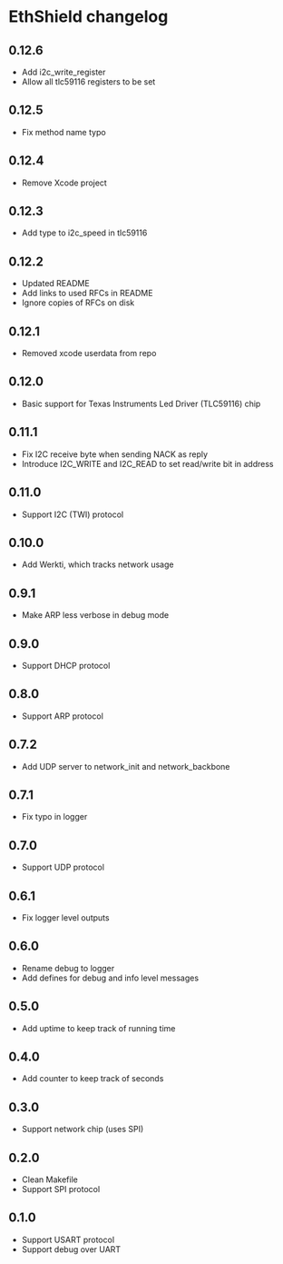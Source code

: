 EthShield changelog
===================

0.12.6
------
- Add i2c_write_register
- Allow all tlc59116 registers to be set

0.12.5
------
- Fix method name typo

0.12.4
------
- Remove Xcode project

0.12.3
------
- Add type to i2c_speed in tlc59116

0.12.2
------
- Updated README
- Add links to used RFCs in README
- Ignore copies of RFCs on disk

0.12.1
------
- Removed xcode userdata from repo

0.12.0
------
- Basic support for Texas Instruments Led Driver (TLC59116) chip

0.11.1
------
- Fix I2C receive byte when sending NACK as reply
- Introduce I2C_WRITE and I2C_READ to set read/write bit in address

0.11.0
------
- Support I2C (TWI) protocol

0.10.0
------
- Add Werkti, which tracks network usage

0.9.1
-----
- Make ARP less verbose in debug mode

0.9.0
-----
- Support DHCP protocol

0.8.0
-----
- Support ARP protocol

0.7.2
-----
- Add UDP server to network_init and network_backbone

0.7.1
-----
- Fix typo in logger

0.7.0
-----
- Support UDP protocol

0.6.1
-----
- Fix logger level outputs

0.6.0
-----
- Rename debug to logger
- Add defines for debug and info level messages

0.5.0
-----
- Add uptime to keep track of running time

0.4.0
-----
- Add counter to keep track of seconds

0.3.0
-----
- Support network chip (uses SPI)

0.2.0
-----
- Clean Makefile
- Support SPI protocol

0.1.0
-----
- Support USART protocol
- Support debug over UART
